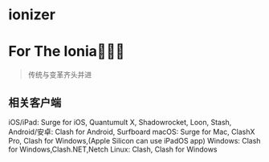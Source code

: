 # ionizer
# For The Ionia😶‍🌫️👊

>传统与变革齐头并进

## 相关客户端

iOS/iPad: Surge for iOS, Quantumult X, Shadowrocket, Loon, Stash,
Android/安卓: Clash for Android, Surfboard
macOS: Surge for Mac, ClashX Pro, Clash for Windows,(Apple Silicon can use iPadOS app)
Windows: Clash for Windows,Clash.NET,Netch
Linux: Clash, Clash for Windows
